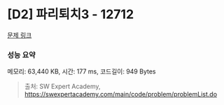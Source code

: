 # [D2] 파리퇴치3 - 12712 

[문제 링크](https://swexpertacademy.com/main/code/problem/problemDetail.do?contestProbId=AXuARWAqDkQDFARa) 

### 성능 요약

메모리: 63,440 KB, 시간: 177 ms, 코드길이: 949 Bytes



> 출처: SW Expert Academy, https://swexpertacademy.com/main/code/problem/problemList.do
